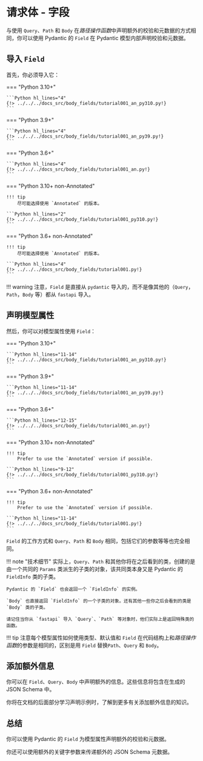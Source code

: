 # 请求体 - 字段

与使用 `Query`、`Path` 和 `Body` 在*路径操作函数*中声明额外的校验和元数据的方式相同，你可以使用 Pydantic 的 `Field` 在 Pydantic 模型内部声明校验和元数据。

## 导入 `Field`

首先，你必须导入它：

=== "Python 3.10+"

    ```Python hl_lines="4"
    {!> ../../../docs_src/body_fields/tutorial001_an_py310.py!}
    ```

=== "Python 3.9+"

    ```Python hl_lines="4"
    {!> ../../../docs_src/body_fields/tutorial001_an_py39.py!}
    ```

=== "Python 3.6+"

    ```Python hl_lines="4"
    {!> ../../../docs_src/body_fields/tutorial001_an.py!}
    ```

=== "Python 3.10+ non-Annotated"

    !!! tip
        尽可能选择使用 `Annotated` 的版本。

    ```Python hl_lines="2"
    {!> ../../../docs_src/body_fields/tutorial001_py310.py!}
    ```

=== "Python 3.6+ non-Annotated"

    !!! tip
        尽可能选择使用 `Annotated` 的版本。

    ```Python hl_lines="4"
    {!> ../../../docs_src/body_fields/tutorial001.py!}
    ```

!!! warning
    注意，`Field` 是直接从 `pydantic` 导入的，而不是像其他的（`Query`，`Path`，`Body` 等）都从 `fastapi` 导入。

## 声明模型属性

然后，你可以对模型属性使用 `Field`：

=== "Python 3.10+"

    ```Python hl_lines="11-14"
    {!> ../../../docs_src/body_fields/tutorial001_an_py310.py!}
    ```

=== "Python 3.9+"

    ```Python hl_lines="11-14"
    {!> ../../../docs_src/body_fields/tutorial001_an_py39.py!}
    ```

=== "Python 3.6+"

    ```Python hl_lines="12-15"
    {!> ../../../docs_src/body_fields/tutorial001_an.py!}
    ```

=== "Python 3.10+ non-Annotated"

    !!! tip
        Prefer to use the `Annotated` version if possible.

    ```Python hl_lines="9-12"
    {!> ../../../docs_src/body_fields/tutorial001_py310.py!}
    ```

=== "Python 3.6+ non-Annotated"

    !!! tip
        Prefer to use the `Annotated` version if possible.

    ```Python hl_lines="11-14"
    {!> ../../../docs_src/body_fields/tutorial001.py!}
    ```

`Field` 的工作方式和 `Query`、`Path` 和 `Body` 相同，包括它们的参数等等也完全相同。

!!! note "技术细节"
    实际上，`Query`、`Path` 和其他你将在之后看到的类，创建的是由一个共同的 `Params` 类派生的子类的对象，该共同类本身又是 Pydantic 的 `FieldInfo` 类的子类。

    Pydantic 的 `Field` 也会返回一个 `FieldInfo` 的实例。

    `Body` 也直接返回 `FieldInfo` 的一个子类的对象。还有其他一些你之后会看到的类是 `Body` 类的子类。

    请记住当你从 `fastapi` 导入 `Query`、`Path` 等对象时，他们实际上是返回特殊类的函数。

!!! tip
    注意每个模型属性如何使用类型、默认值和 `Field` 在代码结构上和*路径操作函数*的参数是相同的，区别是用 `Field` 替换`Path`、`Query` 和 `Body`。

## 添加额外信息

你可以在 `Field`、`Query`、`Body` 中声明额外的信息。这些信息将包含在生成的 JSON Schema 中。

你将在文档的后面部分学习声明示例时，了解到更多有关添加额外信息的知识。

## 总结

你可以使用 Pydantic 的 `Field` 为模型属性声明额外的校验和元数据。

你还可以使用额外的关键字参数来传递额外的 JSON Schema 元数据。
